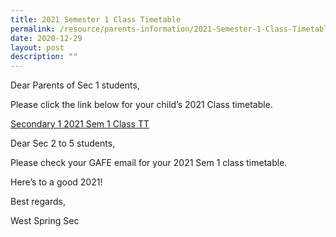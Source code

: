 ```yaml
---
title: 2021 Semester 1 Class Timetable
permalink: /resource/parents-information/2021-Semester-1-Class-Timetable
date: 2020-12-29
layout: post
description: ""
---
```

Dear Parents of Sec 1 students,

Please click the link below for your child’s 2021 Class timetable.

[Secondary 1 2021 Sem 1 Class TT](https://westspringsec.moe.edu.sg/wp-content/uploads/2020/12/Secondary-1-2021-Sem-1-Class-TT.pdf)

Dear Sec 2 to 5 students,

Please check your GAFE email for your 2021 Sem 1 class timetable.

Here’s to a good 2021!

Best regards,

West Spring Sec